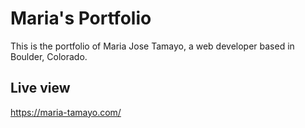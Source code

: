 # Maria's Portfolio

This is the portfolio of Maria Jose Tamayo, a web developer based in Boulder, Colorado.

## Live view

https://maria-tamayo.com/
